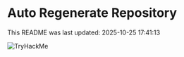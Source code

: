 # Auto Regenerate Repository

This README was last updated: 2025-10-25 17:41:13

 ![TryHackMe](https://tryhackme.com/badge/533634)
